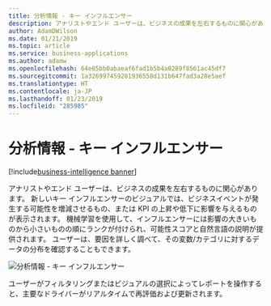 ```yaml
---
title: 分析情報 - キー インフルエンサー
description: アナリストやエンド ユーザーは、ビジネスの成果を左右するものに関心があります。
author: AdamDWilson
ms.date: 01/21/2019
ms.topic: article
ms.service: business-applications
ms.author: adamw
ms.openlocfilehash: 64e85bb0abaeaf6fad1b5b4a0289f8561ac45df7
ms.sourcegitcommit: 1a326997459281936558d131b647fad3a28e5aef
ms.translationtype: HT
ms.contentlocale: ja-JP
ms.lasthandoff: 01/23/2019
ms.locfileid: "285985"
---
```

# <a name="insights---key-influencers"></a>分析情報 - キー インフルエンサー
[!include[business-intelligence banner](../../../includes/business-intelligence.md)]


アナリストやエンド ユーザーは、ビジネスの成果を左右するものに関心があります。 新しいキー インフルエンサーのビジュアルでは、ビジネスイベントが発生する可能性を増減させるもの、または KPI の上昇や低下に影響を与えるものが表示されます。 機械学習を使用して、インフルエンサーには影響の大きいものから小さいものの順にランクが付けられ、可能性スコアと自然言語の説明が提供されます。 ユーザーは、要因を詳しく調べて、その変数/カテゴリに対するデータの分布を確認することもできます。

![分析情報 - キー インフルエンサー](media/insights-key-drivers-analysis-1.png "分析情報 - キー インフルエンサー")

ユーザーがフィルタリングまたはビジュアルの選択によってレポートを操作すると、主要なドライバーがリアルタイムで再評価および更新されます。

